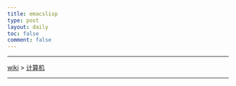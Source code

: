 ```yaml
---
title: emacslisp
type: post
layout: daily
toc: false
comment: false
---
```

---
[wiki](/gknows/wiki) > [计算机](/gknows/计算机)

---

